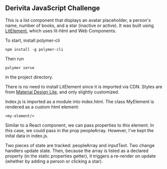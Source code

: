 ## Derivita JavaScript Challenge

This is a list component that displays an avatar placeholder, a person's name, number of books, and a star (inactive or active). It was built using [LitElement](https://lit-element.polymer-project.org/), which uses lit-html and Web Components.

To start, install polymer-cli

```
npm install -g polymer-cli
```
Then run 
```
polymer serve
```
in the project directory.

There is no need to install LitElement since it is imported via CDN. Styles are from [Material Design Lite](https://getmdl.io/), and only slightly customized.

Index.js is imported as a module into index.html. The class MyElement is rendered as a custom html element:
```
<my-element/>
```
Similar to a React component, we can pass properties to this element. In this case, we could pass in the prop peopleArray. However, I've kept the inital data in index.js. 

Two pieces of state are tracked: peopleArray and inputText. Two change handlers update state. Then, because the array is listed as a declared property (in the static properties getter), it triggers a re-render on update (whether by adding a person or clicking a star).
